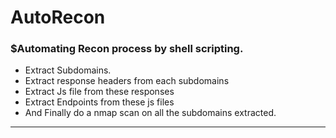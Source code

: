# AutoRecon

### $Automating Recon process by shell scripting.

- Extract Subdomains.
- Extract response headers from each subdomains
- Extract Js file from these responses
- Extract Endpoints from these js files
- And Finally do a nmap scan on all the subdomains extracted.

----------------------------------------------------------------
